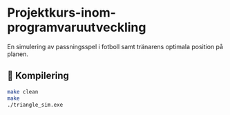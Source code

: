 # Projektkurs-inom-programvaruutveckling

En simulering av passningsspel i fotboll samt tränarens optimala position på planen.

## 🔧 Kompilering

```bash
make clean
make
./triangle_sim.exe
